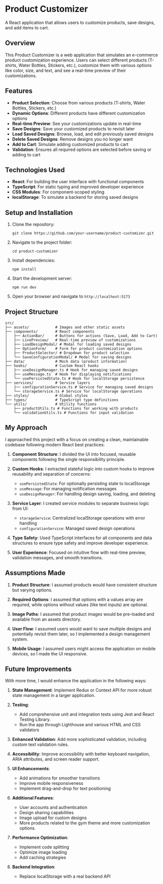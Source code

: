 # Product Customizer

A React application that allows users to customize products, save designs, and add items to cart.

## Overview

This Product Customizer is a web application that simulates an e-commerce product customization experience. Users can select different products (T-shirts, Water Bottles, Stickers, etc.), customize them with various options like color, size, and text, and see a real-time preview of their customizations.

## Features

- **Product Selection**: Choose from various products (T-shirts, Water Bottles, Stickers, etc.)
- **Dynamic Options**: Different products have different customization options
- **Real-time Preview**: See your customizations update in real-time
- **Save Designs**: Save your customized products to revisit later
- **Load Saved Designs**: Browse, load, and edit previously saved designs
- **Delete Saved Designs**: Remove designs you no longer want
- **Add to Cart**: Simulate adding customized products to cart
- **Validation**: Ensures all required options are selected before saving or adding to cart

## Technologies Used

- **React**: For building the user interface with functional components
- **TypeScript**: For static typing and improved developer experience
- **CSS Modules**: For component-scoped styling
- **localStorage**: To simulate a backend for storing saved designs

## Setup and Installation

1. Clone the repository:
   ```
   git clone https://github.com/your-username/product-customizer.git
   ```

2. Navigate to the project folder:
   ```
   cd product-customizer
   ```

3. Install dependencies:
   ```
   npm install
   ```

4. Start the development server:
   ```
   npm run dev
   ```

5. Open your browser and navigate to `http://localhost:5173`

## Project Structure

```
src/
├── assets/            # Images and other static assets
├── components/        # React components
│   ├── ActionBar/     # Buttons for actions (Save, Load, Add to Cart)
│   ├── LivePreview/   # Real-time preview of customizations
│   ├── LoadDesignModal/ # Modal for loading saved designs
│   ├── OptionForm/    # Form for product customization options
│   ├── ProductSelector/ # Dropdown for product selection
│   └── SaveConfigurationModal/ # Modal for saving designs
├── data/              # Mock data (product information)
├── hooks/             # Custom React hooks
│   ├── useDesignManager.ts # Hook for managing saved designs
│   ├── useMessage.ts  # Hook for displaying notifications
│   └── usePersistedState.ts # Hook for localStorage persistence
├── services/          # Service layers
│   ├── configurationService.ts # Service for managing saved designs
│   └── storageService.ts # Service for localStorage operations
├── styles/            # Global styles
├── types/             # TypeScript type definitions
└── utils/             # Utility functions
    ├── productUtils.ts # Functions for working with products
    └── validationUtils.ts # Functions for input validation
```

## My Approach

I approached this project with a focus on creating a clean, maintainable codebase following modern React best practices:

1. **Component Structure**: I divided the UI into focused, reusable components following the single responsibility principle.

2. **Custom Hooks**: I extracted stateful logic into custom hooks to improve reusability and separation of concerns:
   - `usePersistedState`: For optionally persisting state to localStorage
   - `useMessage`: For managing notification messages
   - `useDesignManager`: For handling design saving, loading, and deleting

3. **Service Layer**: I created service modules to separate business logic from UI:
   - `storageService`: Centralized localStorage operations with error handling
   - `configurationService`: Managed saved design operations

4. **Type Safety**: Used TypeScript interfaces for all components and data structures to ensure type safety and improve developer experience.

5. **User Experience**: Focused on intuitive flow with real-time preview, validation messages, and smooth transitions.

## Assumptions Made

1. **Product Structure**: I assumed products would have consistent structure but varying options.

2. **Required Options**: I assumed that options with a values array are required, while options without values (like text inputs) are optional.

3. **Image Paths**: I assumed that product images would be pre-loaded and available from an assets directory.

4. **User Flow**: I assumed users would want to save multiple designs and potentially revisit them later, so I implemented a design management system.

5. **Mobile Usage**: I assumed users might access the application on mobile devices, so I made the UI responsive.

## Future Improvements

With more time, I would enhance the application in the following ways:

1. **State Management**: Implement Redux or Context API for more robust state management in a larger application.

2. **Testing**: 
   - Add comprehensive unit and integration tests using Jest and React Testing Library.
   - Run the app through Lighthouse and various HTML and CSS validators

3. **Enhanced Validation**: Add more sophisticated validation, including custom text validation rules.

4. **Accessibility**: Improve accessibility with better keyboard navigation, ARIA attributes, and screen reader support.

5. **UI Enhancements**:
   - Add animations for smoother transitions
   - Improve mobile responsiveness
   - Implement drag-and-drop for text positioning

6. **Additional Features**:
   - User accounts and authentication
   - Design sharing capabilities
   - Image upload for custom designs
   - More products related to the gym theme and more customization options.

7. **Performance Optimization**:
   - Implement code splitting
   - Optimize image loading
   - Add caching strategies

8. **Backend Integration**:
   - Replace localStorage with a real backend API
